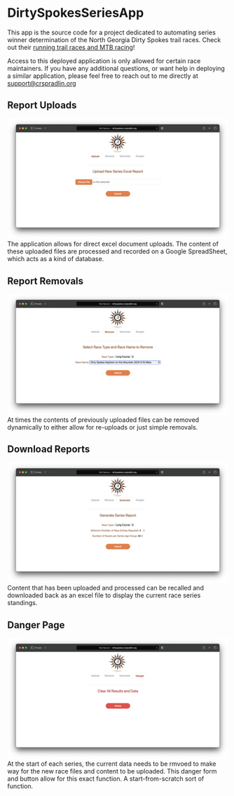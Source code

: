 # DirtySpokesSeriesApp
This app is the source code for a project dedicated to automating series winner determination of the North Georgia Dirty Spokes trail races. Check out their [running trail races and MTB racing](http://www.dirtyspokes.com)!

Access to this deployed application is only allowed for certain race maintainers. If you have any additional questions, or want help in deploying a similar application, please feel free to reach out to me directly at [support@crspradlin.org](mailto:support@crspradlin.org)

## Report Uploads
![upload_page.png](./docs/media/upload_page.png)
The application allows for direct excel document uploads. The content of these uploaded files are processed and recorded on a Google SpreadSheet, which acts as a kind of database.

## Report Removals
![remove_page.png](./docs/media/remove_page.png)
At times the contents of previously uploaded files can be removed dynamically to either allow for re-uploads or just simple removals.

## Download Reports
![generate_page.png](./docs/media/generate_page.png)
Content that has been uploaded and processed can be recalled and downloaded back as an excel file to display the current race series standings.

## Danger Page
![danger_page.png](./docs/media/danger_page.png)
At the start of each series, the current data needs to be rmvoed to make way for the new race files and content to be uploaded. This danger form and button allow for this exact function. A start-from-scratch sort of function.

